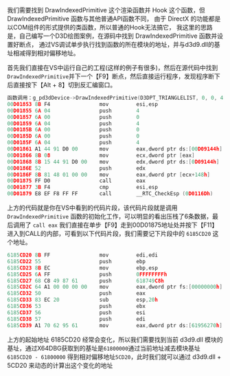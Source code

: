 我们需要找到 DrawIndexedPrimitive 这个渲染函数并 Hook 这个函数，但 DrawIndexedPrimitive 函数与其他普通API函数不同，
由于 DirectX 的功能都是以COM组件的形式提供的类函数，所以普通的Hook无法搞它，
我这里的思路是，自己编写一个D3D绘图案例，在源码中找到 DrawIndexedPrimitive 函数并设置好断点，
通过VS调试单步执行找到函数的所在模块的地址，并与d3d9.dll的基址相减得到相对偏移地址。

首先我们直接在VS中运行自己的工程(这样的例子有很多)，然后在源代码中找到 `DrawIndexedPrimitive`并下一个【F9】断点，然后直接运行程序，发现程序断下后直接按下【Alt + 8】切到反汇编窗口。
```C
函数调用：g_pd3dDevice->DrawIndexedPrimitive(D3DPT_TRIANGLELIST, 0, 0, 4, 0, 4);
00D01853 8B F4                mov         esi,esp  
00D01855 6A 04                push        4  
00D01857 6A 00                push        0  
00D01859 6A 04                push        4  
00D0185B 6A 00                push        0  
00D0185D 6A 00                push        0  
00D0185F 6A 04                push        4  
00D01861 A1 44 91 D0 00       mov         eax,dword ptr ds:[00D09144h]  
00D01866 8B 08                mov         ecx,dword ptr [eax]  
00D01868 8B 15 44 91 D0 00    mov         edx,dword ptr ds:[0D09144h]  
00D0186E 52                   push        edx  
00D0186F 8B 81 48 01 00 00    mov         eax,dword ptr [ecx+148h]  
00D01875 FF D0                call        eax  
00D01877 3B F4                cmp         esi,esp  
00D01879 E8 EF F8 FF FF       call        __RTC_CheckEsp (0D0116Dh) 
```
上方的代码就是你在VS中看到的代码片段，该代码片段就是调用 `DrawIndexedPrimitive` 函数的初始化工作，可以明显的看出压栈了6条数据，最后调用了 `call eax` 我们直接在单步【F9】走到00D01875地址处并按下【F11】进入到CALL的内部，可看到以下代码片段，我们需要记下片段中的 `6185CD20` 这个地址。
```C
6185CD20 8B FF                mov         edi,edi  
6185CD22 55                   push        ebp  
6185CD23 8B EC                mov         ebp,esp  
6185CD25 6A FF                push        0FFFFFFFFh  
6185CD27 68 C8 49 87 61       push        618749C8h  
6185CD2C 64 A1 00 00 00 00    mov         eax,dword ptr fs:[00000000h]  
6185CD32 50                   push        eax  
6185CD33 83 EC 20             sub         esp,20h  
6185CD36 53                   push        ebx  
6185CD37 56                   push        esi  
6185CD38 57                   push        edi  
6185CD39 A1 70 62 95 61       mov         eax,dword ptr ds:[61956270h]  
```
上方的起始地址 6185CD20 经常会变化，所以我们需要找到当前 d3d9.dll 模块的基址，通过X64DBG获取到的基址是`61800000`通过当前地址减去模块基址 `6185CD20 - 61800000` 得到相对偏移地址`5CD20`，此时我们就可以通过 d3d9.dll + 5CD20 来动态的计算出这个变化的地址
